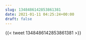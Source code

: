```yaml
---
slug: 1348486142853861381
date: 2021-01-11 04:25:24+00:00
draft: false
---
```


{{< tweet 1348486142853861381 >}}
